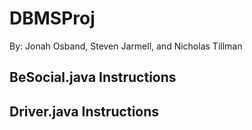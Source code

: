 # DBMSProj

By: Jonah Osband, Steven Jarmell, and Nicholas Tillman

## BeSocial.java Instructions

## Driver.java Instructions
